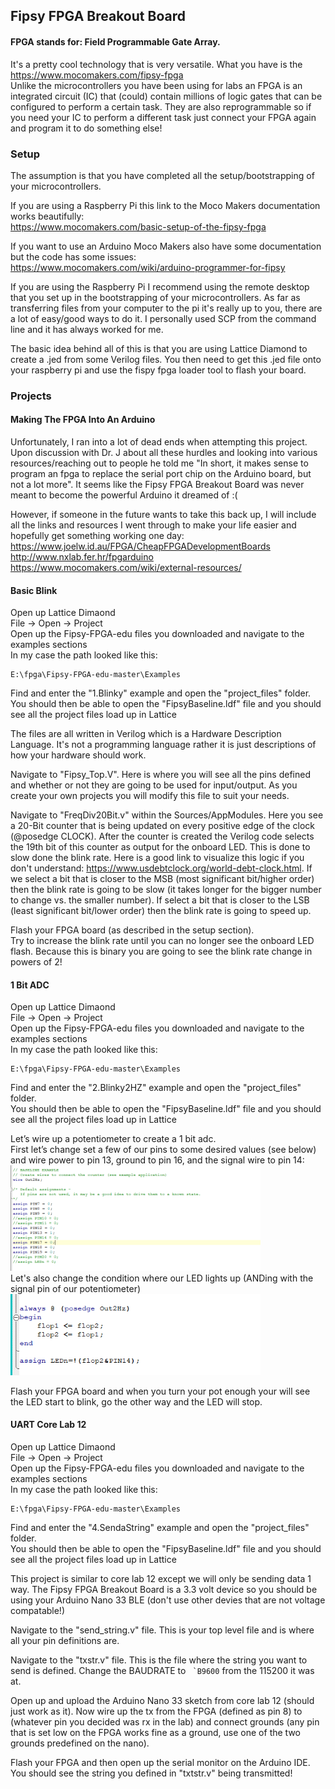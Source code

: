 ## Fipsy FPGA Breakout Board 

#### FPGA stands for: Field Programmable Gate Array. 
It's a pretty cool technology that is very versatile. What you have is the https://www.mocomakers.com/fipsy-fpga </br>
Unlike the microcontrollers you have been using for labs an FPGA is an integrated circuit (IC) that (could) contain millions of logic gates that can be configured to perform a certain task. They are also reprogrammable so if you need your IC to perform a different task just connect your FPGA again and program it to do something else! 
### Setup
The assumption is that you have completed all the setup/bootstrapping of your microcontrollers.

If you are using a Raspberry Pi this link to the Moco Makers documentation works beautifully: </br>
https://www.mocomakers.com/basic-setup-of-the-fipsy-fpga </br>

If you want to use an Arduino Moco Makers also have some documentation but the code has some issues: </br>
https://www.mocomakers.com/wiki/arduino-programmer-for-fipsy

If you are using the Raspberry Pi I recommend using the remote desktop that you set up in the bootstrapping of your microcontrollers. As far as transferring files from your computer to the pi it's really up to you, there are a lot of easy/good ways to do it. I personally used SCP from the command line and it has always worked for me.

The basic idea behind all of this is that you are using Lattice Diamond to create a .jed from some Verilog files. You then need to get this .jed file onto your raspberry pi and use the fispy fpga loader tool to flash your board.

### Projects

#### Making The FPGA Into An Arduino
Unfortunately, I ran into a lot of dead ends when attempting this project. </br>
Upon discussion with Dr. J about all these hurdles and looking into various resources/reaching out to people he told me "In short, it makes sense to program an fpga to replace the serial port chip on the Arduino board, but not a lot more". It seems like the Fipsy FPGA Breakout Board was never meant to become the powerful Arduino it dreamed of :(

However, if someone in the future wants to take this back up, I will include all the links and resources I went through to make your life easier and hopefully get something working one day: </br>
https://www.joelw.id.au/FPGA/CheapFPGADevelopmentBoards  </br>
http://www.nxlab.fer.hr/fpgarduino </br>
https://www.mocomakers.com/wiki/external-resources/ </br>


#### Basic Blink
Open up Lattice Dimaond </br>
File -> Open -> Project </br>
Open up the Fipsy-FPGA-edu files you downloaded and navigate to the examples sections </br>
In my case the path looked like this:
```
E:\fpga\Fipsy-FPGA-edu-master\Examples
```
Find and enter the "1.Blinky" example and open the "project_files" folder. </br>
You should then be able to open the "FipsyBaseline.ldf" file and you should see all the project files load up in Lattice

The files are all written in Verilog which is a Hardware Description Language. It's not a programming language rather it is just descriptions of how your hardware should work. 

Navigate to "Fipsy_Top.V". Here is where you will see all the pins defined and whether or not they are going to be used for input/output. As you create your own projects you will modify this file to suit your needs.

Navigate to "FreqDiv20Bit.v" within the Sources/AppModules. Here you see a 20-Bit counter that is being updated on every positive edge of the clock (@posedge CLOCK). After the counter is created the Verilog code selects the 19th bit of this counter as output for the onboard LED. This is done to slow done the blink rate. Here is a good link to visualize this logic if you don't understand: https://www.usdebtclock.org/world-debt-clock.html. If we select a bit that is closer to the MSB (most significant bit/higher order) then the blink rate is going to be slow (it takes longer for the bigger number to change vs. the smaller number). If select a bit that is closer to the LSB (least significant bit/lower order) then the blink rate is going to speed up.

Flash your FPGA board (as described in the setup section). </br>
Try to increase the blink rate until you can no longer see the onboard LED flash. Because this is binary you are going to see the blink rate change in powers of 2!</br>

#### 1 Bit ADC
Open up Lattice Dimaond </br>
File -> Open -> Project </br>
Open up the Fipsy-FPGA-edu files you downloaded and navigate to the examples sections </br>
In my case the path looked like this:
```
E:\fpga\Fipsy-FPGA-edu-master\Examples
```
Find and enter the "2.Blinky2HZ" example and open the "project_files" folder. </br>
You should then be able to open the "FipsyBaseline.ldf" file and you should see all the project files load up in Lattice

Let’s wire up a potentiometer to create a 1 bit adc. </br>
First let’s change set a few of our pins to some desired values (see below) and wire power to pin 13, ground to pin 16, and the signal wire to pin 14:</br>
<img src="https://github.com/rickr04/Phys231Projects/blob/main/FPGA/Images/PinsFPGA.PNG" alt="drawing" width="400"/> </br>
Let's also change the condition where our LED lights up (ANDing with the signal pin of our potentiometer)
<img src="https://github.com/rickr04/Phys231Projects/blob/main/FPGA/Images/LEDWIREUP.PNG" alt="drawing" width="400"/> </br>

Flash your FPGA board and when you turn your pot enough your will see the LED start to blink, go the other way and the LED will stop.



#### UART Core Lab 12
Open up Lattice Dimaond </br>
File -> Open -> Project </br>
Open up the Fipsy-FPGA-edu files you downloaded and navigate to the examples sections </br>
In my case the path looked like this:
```
E:\fpga\Fipsy-FPGA-edu-master\Examples
```
Find and enter the "4.SendaString" example and open the "project_files" folder. </br>
You should then be able to open the "FipsyBaseline.ldf" file and you should see all the project files load up in Lattice

This project is similar to core lab 12 except we will only be sending data 1 way.
The Fipsy FPGA Breakout Board is a 3.3 volt device so you should be using your Arduino Nano 33 BLE (don't use other devies that are not voltage compatable!)

Navigate to the "send_string.v" file. This is your top level file and is where all your pin definitions are.

Navigate to the "txstr.v" file. This is the file where the string you want to send is defined. Change the BAUDRATE to ``` `B9600``` from the 115200 it was at. 

Open up and upload the Arduino Nano 33 sketch from core lab 12 (should just work as it). 
Now wire up the tx from the FPGA (defined as pin 8) to (whatever pin you decided was rx in the lab) and connect grounds (any pin that is set low on the FPGA works fine as a ground, use one of the two grounds predefined on the nano).

Flash your FPGA and then open up the serial monitor on the Arduino IDE. You should see the string you defined in "txtstr.v" being transmitted!
